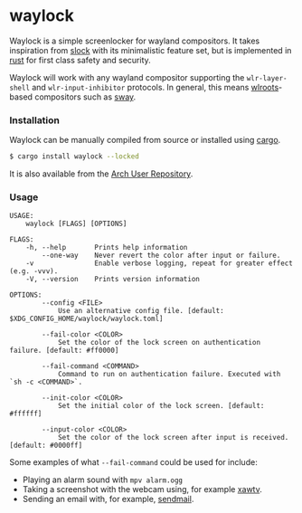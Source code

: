 # waylock

Waylock is a simple screenlocker for wayland compositors. It takes inspiration
from [slock](https://tools.suckless.org/slock/) with its minimalistic feature
set, but is implemented in [rust](https://www.rust-lang.org/) for first class
safety and security.

Waylock will work with any wayland compositor supporting the `wlr-layer-shell` and
`wlr-input-inhibitor` protocols. In general, this means 
[wlroots](https://github.com/swaywm/wlroots)-based compositors such as
[sway](https://github.com/swaywm/sway).

### Installation

Waylock can be manually compiled from source or installed using [cargo](https://github.com/rust-lang/cargo).

```sh
$ cargo install waylock --locked
```

It is also available from the [Arch User Repository](https://aur.archlinux.org/packages/waylock/).

### Usage

```
USAGE:
    waylock [FLAGS] [OPTIONS]

FLAGS:
    -h, --help       Prints help information
        --one-way    Never revert the color after input or failure.
    -v               Enable verbose logging, repeat for greater effect (e.g. -vvv).
    -V, --version    Prints version information

OPTIONS:
        --config <FILE>
            Use an alternative config file. [default: $XDG_CONFIG_HOME/waylock/waylock.toml]

        --fail-color <COLOR>
            Set the color of the lock screen on authentication failure. [default: #ff0000]

        --fail-command <COMMAND>
            Command to run on authentication failure. Executed with `sh -c <COMMAND>`.

        --init-color <COLOR>
            Set the initial color of the lock screen. [default: #ffffff]

        --input-color <COLOR>
            Set the color of the lock screen after input is received. [default: #0000ff]
```

Some examples of what `--fail-command` could be used for include:
- Playing an alarm sound with `mpv alarm.ogg`
- Taking a screenshot with the webcam using, for example [xawtv](https://www.linuxtv.org/wiki/index.php/Xawtv).
- Sending an email with, for example, [sendmail](https://linux.die.net/man/8/sendmail.sendmail).
